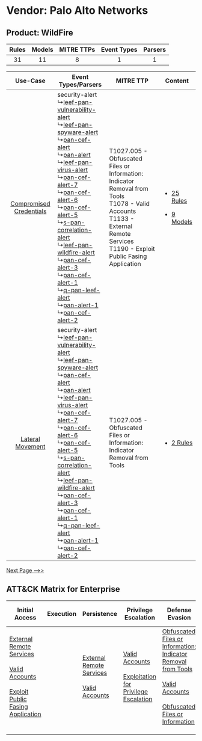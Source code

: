 Vendor: Palo Alto Networks
==========================
Product: WildFire
-----------------
| Rules | Models | MITRE TTPs | Event Types | Parsers |
|:-----:|:------:|:----------:|:-----------:|:-------:|
|  31   |   11   |     8      |      1      |    1    |

|    Use-Case    | Event Types/Parsers    | MITRE TTP    | Content    |
|:----:| ---- | ---- | ---- |
| [Compromised Credentials](../../../UseCases/uc_compromised_credentials.md) |  security-alert<br> ↳[leef-pan-vulnerability-alert](Ps/pC_leefpanvulnerabilityalert.md)<br> ↳[leef-pan-spyware-alert](Ps/pC_leefpanspywarealert.md)<br> ↳[pan-cef-alert](Ps/pC_pancefalert.md)<br> ↳[pan-alert](Ps/pC_panalert.md)<br> ↳[leef-pan-virus-alert](Ps/pC_leefpanvirusalert.md)<br> ↳[pan-cef-alert-7](Ps/pC_pancefalert7.md)<br> ↳[pan-cef-alert-6](Ps/pC_pancefalert6.md)<br> ↳[pan-cef-alert-5](Ps/pC_pancefalert5.md)<br> ↳[s-pan-correlation-alert](Ps/pC_spancorrelationalert.md)<br> ↳[leef-pan-wildfire-alert](Ps/pC_leefpanwildfirealert.md)<br> ↳[pan-cef-alert-3](Ps/pC_pancefalert3.md)<br> ↳[pan-cef-alert-1](Ps/pC_pancefalert1.md)<br> ↳[q-pan-leef-alert](Ps/pC_qpanleefalert.md)<br> ↳[pan-alert-1](Ps/pC_panalert1.md)<br> ↳[pan-cef-alert-2](Ps/pC_pancefalert2.md)<br> | T1027.005 - Obfuscated Files or Information: Indicator Removal from Tools<br>T1078 - Valid Accounts<br>T1133 - External Remote Services<br>T1190 - Exploit Public Fasing Application<br> | [<ul><li>25 Rules</li></ul><ul><li>9 Models</li></ul>](RM/r_m_palo_alto_networks_wildfire_Compromised_Credentials.md) |
|        [Lateral Movement](../../../UseCases/uc_lateral_movement.md)        |  security-alert<br> ↳[leef-pan-vulnerability-alert](Ps/pC_leefpanvulnerabilityalert.md)<br> ↳[leef-pan-spyware-alert](Ps/pC_leefpanspywarealert.md)<br> ↳[pan-cef-alert](Ps/pC_pancefalert.md)<br> ↳[pan-alert](Ps/pC_panalert.md)<br> ↳[leef-pan-virus-alert](Ps/pC_leefpanvirusalert.md)<br> ↳[pan-cef-alert-7](Ps/pC_pancefalert7.md)<br> ↳[pan-cef-alert-6](Ps/pC_pancefalert6.md)<br> ↳[pan-cef-alert-5](Ps/pC_pancefalert5.md)<br> ↳[s-pan-correlation-alert](Ps/pC_spancorrelationalert.md)<br> ↳[leef-pan-wildfire-alert](Ps/pC_leefpanwildfirealert.md)<br> ↳[pan-cef-alert-3](Ps/pC_pancefalert3.md)<br> ↳[pan-cef-alert-1](Ps/pC_pancefalert1.md)<br> ↳[q-pan-leef-alert](Ps/pC_qpanleefalert.md)<br> ↳[pan-alert-1](Ps/pC_panalert1.md)<br> ↳[pan-cef-alert-2](Ps/pC_pancefalert2.md)<br> | T1027.005 - Obfuscated Files or Information: Indicator Removal from Tools<br>    | [<ul><li>2 Rules</li></ul>](RM/r_m_palo_alto_networks_wildfire_Lateral_Movement.md)    |
[Next Page -->>](2_ds_palo_alto_networks_wildfire.md)

ATT&CK Matrix for Enterprise
----------------------------
| Initial Access                                                                                                                                                                                                                         | Execution | Persistence                                                                                                                                      | Privilege Escalation                                                                                                                                          | Defense Evasion                                                                                                                                                                                                                                                               | Credential Access | Discovery                                                              | Lateral Movement                                                                                                                                                       | Collection | Command and Control | Exfiltration | Impact |
| -------------------------------------------------------------------------------------------------------------------------------------------------------------------------------------------------------------------------------------- | --------- | ------------------------------------------------------------------------------------------------------------------------------------------------ | ------------------------------------------------------------------------------------------------------------------------------------------------------------- | ----------------------------------------------------------------------------------------------------------------------------------------------------------------------------------------------------------------------------------------------------------------------------- | ----------------- | ---------------------------------------------------------------------- | ---------------------------------------------------------------------------------------------------------------------------------------------------------------------- | ---------- | ------------------- | ------------ | ------ |
| [External Remote Services](https://attack.mitre.org/techniques/T1133)<br><br>[Valid Accounts](https://attack.mitre.org/techniques/T1078)<br><br>[Exploit Public Fasing Application](https://attack.mitre.org/techniques/T1190)<br><br> |           | [External Remote Services](https://attack.mitre.org/techniques/T1133)<br><br>[Valid Accounts](https://attack.mitre.org/techniques/T1078)<br><br> | [Valid Accounts](https://attack.mitre.org/techniques/T1078)<br><br>[Exploitation for Privilege Escalation](https://attack.mitre.org/techniques/T1068)<br><br> | [Obfuscated Files or Information: Indicator Removal from Tools](https://attack.mitre.org/techniques/T1027/005)<br><br>[Valid Accounts](https://attack.mitre.org/techniques/T1078)<br><br>[Obfuscated Files or Information](https://attack.mitre.org/techniques/T1027)<br><br> |                   | [Account Discovery](https://attack.mitre.org/techniques/T1087)<br><br> | [Remote Services](https://attack.mitre.org/techniques/T1021)<br><br>[Remote Services: SMB/Windows Admin Shares](https://attack.mitre.org/techniques/T1021/002)<br><br> |            |                     |              |        |